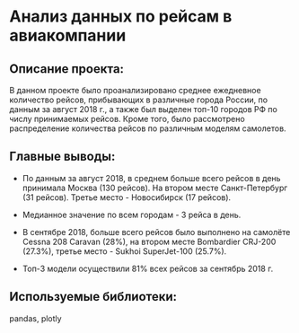 # Анализ данных по рейсам в авиакомпании
## Описание проекта:
В данном проекте было проанализировано среднее ежедневное количество рейсов, прибывающих в различные города России, по данным за август 2018 г., а также был выделен топ-10 городов РФ по числу принимаемых рейсов. Кроме того, было рассмотрено распределение количества рейсов по различным моделям самолетов.
## Главные выводы:
* По данным за август 2018, в среднем больше всего рейсов в день принимала Москва (130 рейсов). На втором месте Санкт-Петербург (31 рейсов). Третье место - Новосибирск (17 рейсов).

* Медианное значение по всем городам - 3 рейса в день.

* В сентябре 2018, больше всего рейсов было выполнено на самолёте Cessna 208 Caravan (28%), на втором месте Bombardier CRJ-200 (27.3%), третье место - Sukhoi SuperJet-100 (25.7%).

* Топ-3 модели осуществили 81% всех рейсов за сентябрь 2018 г.
## Используемые библиотеки:
pandas, plotly
